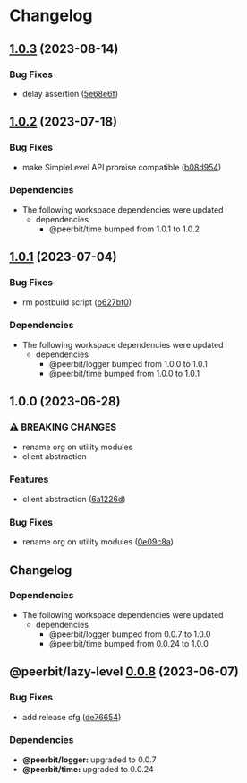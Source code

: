 # Changelog

## [1.0.3](https://github.com/dao-xyz/peerbit/compare/lazy-level-v1.0.2...lazy-level-v1.0.3) (2023-08-14)


### Bug Fixes

* delay assertion ([5e68e6f](https://github.com/dao-xyz/peerbit/commit/5e68e6f3dee75d04ed6f4fbb3112938508b64df7))

## [1.0.2](https://github.com/dao-xyz/peerbit/compare/lazy-level-v1.0.1...lazy-level-v1.0.2) (2023-07-18)


### Bug Fixes

* make SimpleLevel API promise compatible ([b08d954](https://github.com/dao-xyz/peerbit/commit/b08d954a4c6ef80f45d7e3ab02fe106a63683841))


### Dependencies

* The following workspace dependencies were updated
  * dependencies
    * @peerbit/time bumped from 1.0.1 to 1.0.2

## [1.0.1](https://github.com/dao-xyz/peerbit/compare/lazy-level-v1.0.0...lazy-level-v1.0.1) (2023-07-04)


### Bug Fixes

* rm postbuild script ([b627bf0](https://github.com/dao-xyz/peerbit/commit/b627bf0dcdb99d24ac8c9055586e72ea2d174fcc))


### Dependencies

* The following workspace dependencies were updated
  * dependencies
    * @peerbit/logger bumped from 1.0.0 to 1.0.1
    * @peerbit/time bumped from 1.0.0 to 1.0.1

## 1.0.0 (2023-06-28)


### ⚠ BREAKING CHANGES

* rename org on utility modules
* client abstraction

### Features

* client abstraction ([6a1226d](https://github.com/dao-xyz/peerbit/commit/6a1226d4f8fc6deb167bff86cf7bdd6227c01a6b))


### Bug Fixes

* rename org on utility modules ([0e09c8a](https://github.com/dao-xyz/peerbit/commit/0e09c8a29487205e02e45cc7f1e214450f96cb38))

## Changelog

### Dependencies

* The following workspace dependencies were updated
  * dependencies
    * @peerbit/logger bumped from 0.0.7 to 1.0.0
    * @peerbit/time bumped from 0.0.24 to 1.0.0

## @peerbit/lazy-level [0.0.8](https://github.com/dao-xyz/peerbit/compare/@peerbit/lazy-level@0.0.7...@peerbit/lazy-level@0.0.8) (2023-06-07)


### Bug Fixes

* add release cfg ([de76654](https://github.com/dao-xyz/peerbit/commit/de766548f8106804d319e8b51e9607f2a3f60726))





### Dependencies

* **@peerbit/logger:** upgraded to 0.0.7
* **@peerbit/time:** upgraded to 0.0.24
